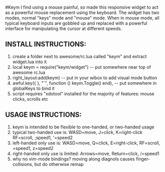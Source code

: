 #Keym
I find using a mouse painful, so made this responsive widget to act as a powerful mouse replacement using the keyboard. The widget has two modes, normal "keys" mode and "mouse" mode. When in mouse mode, all typical keyboard inputs are gobbled up and replaced with a powerful interface for manipulating the cursor at different speeds. 

## INSTALL INSTRUCTIONS:
1. create a folder next to awesome/rc.lua called "keym" and extract widget.lua into it
2. local keym = require("keym/widget")                      -- put somewhere near top of awesome rc.lua
3. right_layout:add(keym)                                  -- put in your wibox to add visual mode button
4. awful.key({ }, "`", function () keym.Toggle() end),     -- put somewhere in globalKeys to bind it
5. script requires "xdotool" installed for the majority of features: mouse clicks, scrolls etc

## USAGE INSTRUCTIONS:
1. keym is intended to be flexible to one-handed, or two-handed usage
2. typical two-handed use is: WASD=move, J=click, K=right-click RF=scroll, ;speed1, '=speed2
3. left-handed only use is: WASD=move, Q=click, E=right-click, RF=scroll, \=speed1, z=speed2
4. right-handed only use is limited: Arrows=move, Return=click, /=speed1
5. why no vim-mode bindings? moving along diagnols causes finger-collisions, but do otherwise remap

